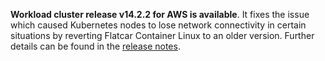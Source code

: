 **Workload cluster release v14.2.2 for AWS is available**. It fixes the issue which caused Kubernetes nodes to lose network connectivity in certain situations by reverting Flatcar Container Linux to an older version. Further details can be found in the [release notes](https://docs.giantswarm.io/changes/workload-cluster-releases-aws/releases/aws-v14.2.2/).
